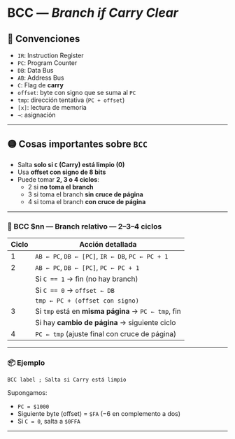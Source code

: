 # BCC — *Branch if Carry Clear*

## 🧠 Convenciones

- `IR`: Instruction Register  
- `PC`: Program Counter  
- `DB`: Data Bus  
- `AB`: Address Bus  
- `C`: Flag de **carry**  
- `offset`: byte con signo que se suma al `PC`  
- `tmp`: dirección tentativa (`PC + offset`)  
- `[x]`: lectura de memoria  
- `→`: asignación  

---

## 🟡 Cosas importantes sobre `BCC`

- Salta **solo si `C` (Carry) está limpio (0)**
- Usa **offset con signo de 8 bits**
- Puede tomar **2, 3 o 4 ciclos**:
  - 2 si **no toma el branch**
  - 3 si toma el branch **sin cruce de página**
  - 4 si toma el branch **con cruce de página**

---

### 🔹 BCC $nn — Branch relativo — **2–3–4 ciclos**

| Ciclo | Acción detallada |
|-------|------------------|
| 1     | `AB ← PC`, `DB ← [PC]`, `IR ← DB`, `PC ← PC + 1` |
| 2     | `AB ← PC`, `DB ← [PC]`, `PC ← PC + 1`  
|       | Si `C == 1` → fin (no hay branch)  
|       | Si `C == 0` → `offset ← DB`  
|       | `tmp ← PC + (offset con signo)` |
| 3     | Si `tmp` está en **misma página** → `PC ← tmp`, fin  
|       | Si hay **cambio de página** → siguiente ciclo |
| 4     | `PC ← tmp` (ajuste final con cruce de página) |

---

### 📦 Ejemplo

```assembly
BCC label ; Salta si Carry está limpio
```

Supongamos:
- `PC = $1000`
- Siguiente byte (offset) = `$FA` (−6 en complemento a dos)
- Si `C = 0`, salta a `$0FFA`

---
